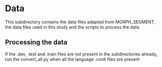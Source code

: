 # Data
This subdirectory contains the data files adapted from MORPH_SEGMENT, the data files used in this study and the scripts to process the data.

## Processing the data
If the .dev, .test and .train files are not present in the subdirectories already, run the convert_all.py when all the language .conll files are present
